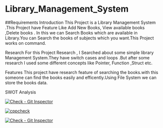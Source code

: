 # Library_Management_System

##Requirements 
Introduction
This Project is a Library Management System .This Project have Feature Like Add New Books, View available books ,Delete books . In this we can Search Books which are available in Library.You can Search the books of subjects which you want.This Project works on command.

Research
For this Project Research , I Searched about some simple library Management System.They have switch cases and loops .But after some research I used some different concepts like Pointer, Function ,Struct etc.

Features
This project have research feature of searching the books.with this someone can find the books easily and efficently.Using File System we can store the books data.

SWOT Analysis



[![Check - Git Inspector](https://github.com/vikramattri123/Library_Management_System/actions/workflows/gitinspector.yml/badge.svg?branch=main)](https://github.com/vikramattri123/Library_Management_System/actions/workflows/gitinspector.yml)

[![cppcheck](https://github.com/vikramattri123/Library_Management_System/actions/workflows/cppcheck.yml/badge.svg?branch=main)](https://github.com/vikramattri123/Library_Management_System/actions/workflows/cppcheck.yml)

[![Check - Git Inspector](https://github.com/vikramattri123/Library_Management_System/actions/workflows/gitinspector.yml/badge.svg)](https://github.com/vikramattri123/Library_Management_System/actions/workflows/gitinspector.yml)
